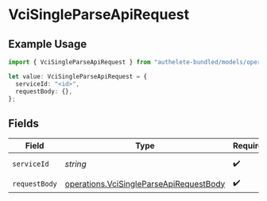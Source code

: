 # VciSingleParseApiRequest

## Example Usage

```typescript
import { VciSingleParseApiRequest } from "authelete-bundled/models/operations";

let value: VciSingleParseApiRequest = {
  serviceId: "<id>",
  requestBody: {},
};
```

## Fields

| Field                                                                                              | Type                                                                                               | Required                                                                                           | Description                                                                                        |
| -------------------------------------------------------------------------------------------------- | -------------------------------------------------------------------------------------------------- | -------------------------------------------------------------------------------------------------- | -------------------------------------------------------------------------------------------------- |
| `serviceId`                                                                                        | *string*                                                                                           | :heavy_check_mark:                                                                                 | A service ID.                                                                                      |
| `requestBody`                                                                                      | [operations.VciSingleParseApiRequestBody](../../models/operations/vcisingleparseapirequestbody.md) | :heavy_check_mark:                                                                                 | N/A                                                                                                |